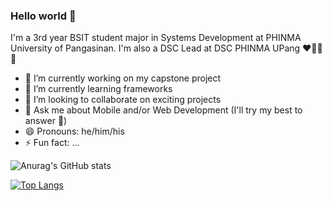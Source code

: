 ### Hello world 👋

I'm a 3rd year BSIT student major in Systems Development at PHINMA University of Pangasinan. I'm also a DSC Lead at DSC PHINMA UPang ❤️💙💚💛

- 🔭 I’m currently working on my capstone project
- 🌱 I’m currently learning frameworks
- 👯 I’m looking to collaborate on exciting projects
- 💬 Ask me about Mobile and/or Web Development (I'll try my best to answer 🙂)
- 😄 Pronouns: he/him/his
- ⚡ Fun fact: ...

![Anurag's GitHub stats](https://github-readme-stats.vercel.app/api?username=Jeofferson&show_icons=true&theme=radical)

[![Top Langs](https://github-readme-stats.vercel.app/api/top-langs/?username=Jeofferson&layout=compact&show_icons=true&theme=radical)](https://github.com/anuraghazra/github-readme-stats)

<!--
**Jeofferson/Jeofferson** is a ✨ _special_ ✨ repository because its `README.md` (this file) appears on your GitHub profile.

Here are some ideas to get you started:

- 🔭 I’m currently working on ...
- 🌱 I’m currently learning ...
- 👯 I’m looking to collaborate on ...
- 🤔 I’m looking for help with ...
- 💬 Ask me about ...
- 📫 How to reach me: ...
- 😄 Pronouns: ...
- ⚡ Fun fact: ...
-->
